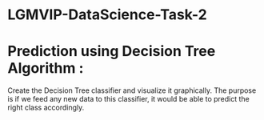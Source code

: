 # LGMVIP-DataScience-Task-2
# Prediction using Decision Tree  Algorithm :
Create the Decision Tree classifier and visualize it graphically. 
The purpose is if we feed any new data to this classifier, it would be able to  predict 
the right class accordingly. 
